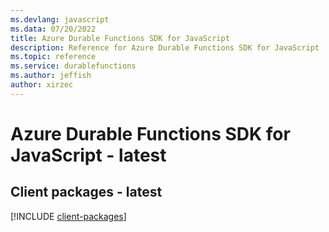 ```yaml
---
ms.devlang: javascript
ms.data: 07/20/2022
title: Azure Durable Functions SDK for JavaScript
description: Reference for Azure Durable Functions SDK for JavaScript
ms.topic: reference
ms.service: durablefunctions
ms.author: jeffish
author: xirzec
---
```

# Azure Durable Functions SDK for JavaScript - latest

## Client packages - latest
[!INCLUDE [client-packages](durable-functions-client-index.md)]
